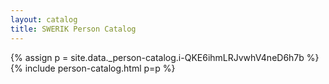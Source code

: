 ```yaml
---
layout: catalog
title: SWERIK Person Catalog
---
```

{% assign p = site.data._person-catalog.i-QKE6ihmLRJvwhV4neD6h7b %}
{% include person-catalog.html p=p %}

